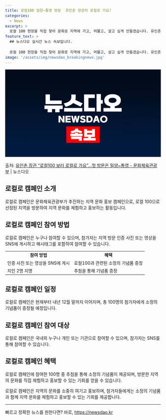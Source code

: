```yaml
---
title: 로컬100 밀양~통영 방문  유인촌 장관의 로컬로 가요!
categories:
  - News
excerpt: >
  로컬 100 현장을 직접 찾아 문화로 지역에 가고, 머물고, 살고 싶게 만들겠습니다. 유인촌 문화체육부장관이…
feature_text: >
  ## 뉴스다오 실시간 뉴스 속보입니다.

  로컬 100 현장을 직접 찾아 문화로 지역에 가고, 머물고, 살고 싶게 만들겠습니다. 유인촌 문화체육부장관이…
image: '/assets/img/newsdao_breakingnews.jpg'
---
```


![뉴스다오 속보](/assets/img/newsdao_breakingnews.jpg)

<p>출처: <a href="https://newsdao.kr/2855" rel="dofollow">유인촌 장관 “로컬100 보러 로컬로 가요”…첫 방문은 밀양~통영 - 문화체육관광부</a> | 뉴스다오</p>

<h2 data-ke-size="size26">로컬로 캠페인 소개</h2>
<p data-ke-size="size16">로컬로 캠페인은 문화체육관광부가 추진하는 지역 문화 홍보 캠페인으로, 로컬 100으로 선정된 지역을 방문하여 지역 문화를 체험하고 홍보하는 활동입니다.</p>

<h2 data-ke-size="size24">로컬로 캠페인 참여 방법</h2>
<p data-ke-size="size16">로컬로 캠페인은 누구나 참여할 수 있으며, 참가자는 지역 방문 인증 사진 또는 영상을 SNS에 게시하고 해시태그를 포함하여 참여할 수 있습니다.</p>

<table>
  <tr>
    <td style="text-align: center; height: 17px;"><b>참여 방법</b></td>
    <td style="text-align: center; height: 17px;"><b>혜택</b></td>
  </tr>
  <tr>
    <td>인증 사진 또는 영상을 SNS에 게시</td>
    <td>로컬100과 관련된 소정의 기념품 증정</td>
  </tr>
  <tr>
    <td>지인 2명 지명</td>
    <td>추첨을 통해 기념품 증정</td>
  </tr>
</table>

<h2 data-ke-size="size24">로컬로 캠페인 일정</h2>
<p data-ke-size="size16">로컬로 캠페인은 현재부터 내년 12월 말까지 이어지며, 총 100명의 참가자에게 소정의 기념품이 증정될 예정입니다.</p>

<h2 data-ke-size="size24">로컬로 캠페인 참여 대상</h2>
<p data-ke-size="size16">로컬로 캠페인은 국내외 누구나 개인 또는 기관으로 참여할 수 있으며, 참가자는 SNS를 통해 참여할 수 있습니다.</p>

<h2 data-ke-size="size24">로컬로 캠페인 혜택</h2>
<p data-ke-size="size16">로컬로 캠페인에 참여한 100명 중 추첨을 통해 소정의 기념품이 제공되며, 방문한 지역의 문화를 직접 체험하고 홍보할 수 있는 기회를 얻을 수 있습니다.</p>

<p data-ke-size="size16">로컬로 캠페인은 지역의 문화를 소중히 여기고 홍보하며, 참가자들에게는 소정의 기념품과 함께 지역 문화를 체험하고 홍보할 수 있는 기회를 제공합니다.</p>

<hr> 

빠르고 정확한 뉴스를 원한다면? 바로, <a href="https://newsdao.kr" rel="dofollow">https://newsdao.kr</a>


    
